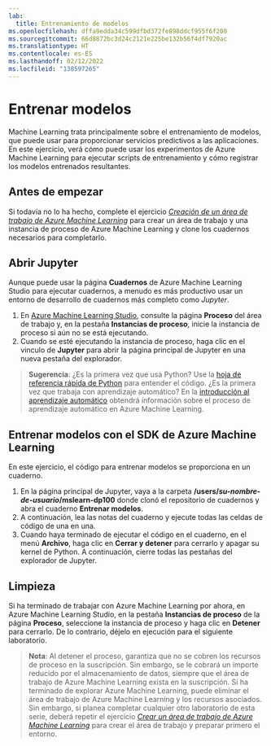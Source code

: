 ```yaml
---
lab:
  title: Entrenamiento de modelos
ms.openlocfilehash: dffa9edda34c599dfbd372fe898ddcf955f6f200
ms.sourcegitcommit: 66d8872bc3d24c2121e225be132b56f4df7920ac
ms.translationtype: HT
ms.contentlocale: es-ES
ms.lasthandoff: 02/12/2022
ms.locfileid: "138597265"
---
```

# <a name="train-models"></a>Entrenar modelos

Machine Learning trata principalmente sobre el entrenamiento de modelos, que puede usar para proporcionar servicios predictivos a las aplicaciones. En este ejercicio, verá cómo puede usar los experimentos de Azure Machine Learning para ejecutar scripts de entrenamiento y cómo registrar los modelos entrenados resultantes.

## <a name="before-you-start"></a>Antes de empezar

Si todavía no lo ha hecho, complete el ejercicio *[Creación de un área de trabajo de Azure Machine Learning](01-create-a-workspace.md)* para crear un área de trabajo y una instancia de proceso de Azure Machine Learning y clone los cuadernos necesarios para completarlo.

## <a name="open-jupyter"></a>Abrir Jupyter

Aunque puede usar la página **Cuadernos** de Azure Machine Learning Studio para ejecutar cuadernos, a menudo es más productivo usar un entorno de desarrollo de cuadernos más completo como *Jupyter*.

1. En [Azure Machine Learning Studio](https://ml.azure.com), consulte la página **Proceso** del área de trabajo y, en la pestaña **Instancias de proceso**, inicie la instancia de proceso si aún no se está ejecutando.
2. Cuando se esté ejecutando la instancia de proceso, haga clic en el vinculo de **Jupyter** para abrir la página principal de Jupyter en una nueva pestaña del explorador.

> **Sugerencia**: ¿Es la primera vez que usa Python? Use la [hoja de referencia rápida de Python](cheat-sheets/dp100-cheat-sheet-python.pdf) para entender el código. ¿Es la primera vez que trabaja con aprendizaje automático? En la [introducción al aprendizaje automático](cheat-sheets/dp100-cheat-sheet-machine-learning.pdf) obtendrá información sobre el proceso de aprendizaje automático en Azure Machine Learning.

## <a name="train-models-using-the-azure-machine-learning-sdk"></a>Entrenar modelos con el SDK de Azure Machine Learning

En este ejercicio, el código para entrenar modelos se proporciona en un cuaderno.

1. En la página principal de Jupyter, vaya a la carpeta **/users/*su-nombre-de-usuario*/mslearn-dp100** donde clonó el repositorio de cuadernos y abra el cuaderno **Entrenar modelos**.
2. A continuación, lea las notas del cuaderno y ejecute todas las celdas de código de una en una.
3. Cuando haya terminado de ejecutar el código en el cuaderno, en el menú **Archivo**, haga clic en **Cerrar y detener** para cerrarlo y apagar su kernel de Python. A continuación, cierre todas las pestañas del explorador de Jupyter.

## <a name="clean-up"></a>Limpieza

Si ha terminado de trabajar con Azure Machine Learning por ahora, en Azure Machine Learning Studio, en la pestaña **Instancias de proceso** de la página **Proceso**, seleccione la instancia de proceso y haga clic en **Detener** para cerrarlo. De lo contrario, déjelo en ejecución para el siguiente laboratorio.

> **Nota**: Al detener el proceso, garantiza que no se cobren los recursos de proceso en la suscripción. Sin embargo, se le cobrará un importe reducido por el almacenamiento de datos, siempre que el área de trabajo de Azure Machine Learning exista en la suscripción. Si ha terminado de explorar Azure Machine Learning, puede eliminar el área de trabajo de Azure Machine Learning y los recursos asociados. Sin embargo, si planea completar cualquier otro laboratorio de esta serie, deberá repetir el ejercicio *[Crear un área de trabajo de Azure Machine Learning](01-create-a-workspace.md)* para crear el área de trabajo y preparar primero el entorno.
